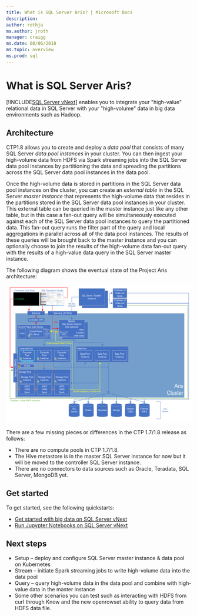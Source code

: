 ```yaml
---
title: What is SQL Server Aris? | Microsoft Docs
description:
author: rothja 
ms.author: jroth 
manager: craigg
ms.date: 08/06/2018
ms.topic: overview
ms.prod: sql
---
```


# What is SQL Server Aris?

[!INCLUDE[SQL Server vNext](../includes/sssqlv15-md.md)] enables you to integrate your "high-value" relational data in SQL Server with your "high-volume" data in big data environments such as Hadoop.

## Architecture

CTP1.8 allows you to create and deploy a *data pool* that consists of many SQL Server *data pool instances* in your cluster. You can then ingest your high-volume data from HDFS via Spark streaming jobs into the SQL Server data pool instances by partitioning the data and spreading the partitions across the SQL Server data pool instances in the data pool.

Once the high-volume data is stored in partitions in the SQL Server data pool instances on the cluster, you can create an *external table* in the SQL Server *master instance* that represents the high-volume data that resides in the partitions stored in the SQL Server data pool instances in your cluster.  This external table can be queried in the master instance just like any other table, but in this case a fan-out query will be simultaneously executed against each of the SQL Server data pool instances to query the partitioned data. This fan-out query runs the filter part of the query and local aggregations in parallel across all of the data pool instances. The results of these queries will be brought back to the master instance and you can optionally choose to join the results of the high-volume data fan-out query with the results of a high-value data query in the SQL Server master instance.

The following diagram shows the eventual state of the Project Aris architecture:

![Architecture diagram](./media/sql-server-aris-overview/architecture-diagram.png)

There are a few missing pieces or differences in the CTP 1.7/1.8 release as follows:

- There are no compute pools in CTP 1.7/1.8.
- The Hive metastore is in the master SQL Server instance for now but it will be moved to the controller SQL Server instance.
- There are no connectors to data sources such as Oracle, Teradata, SQL Server, MongoDB yet.

## Get started

To get started, see the following quickstarts:

- [Get started with big data on SQL Server vNext](quickstart-sql-server-aris-get-started.md)
- [Run Jupypter Notebooks on SQL Server vNext](quickstart-sql-server-aris-jupyter-notebook.md)

## Next steps

- Setup – deploy and configure SQL Server master instance & data pool on Kubernetes
- Stream – initiate Spark streaming jobs to write high-volume data into the data pool
- Query – query high-volume data in the data pool and combine with high-value data in the master instance
- Some other scenarios you can test such as interacting with HDFS from curl through Know and the new openrowset ability to query data from HDFS data file.
